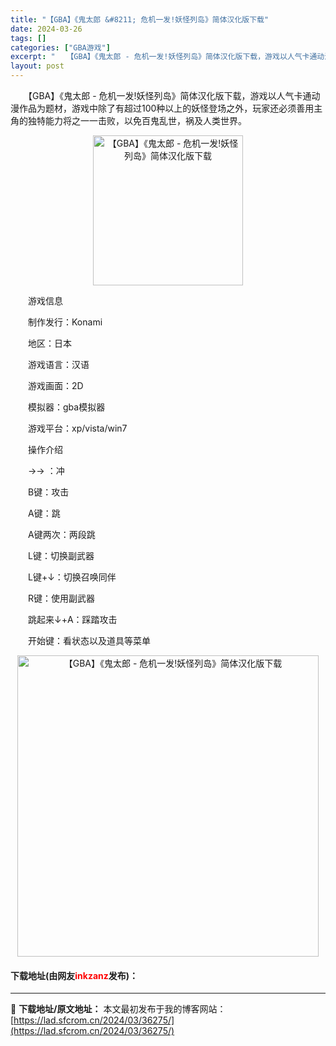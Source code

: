 ```yaml
---
title: "【GBA】《鬼太郎 &#8211; 危机一发!妖怪列岛》简体汉化版下载"
date: 2024-03-26
tags: []
categories: ["GBA游戏"]
excerpt: "　　【GBA】《鬼太郎 - 危机一发!妖怪列岛》简体汉化版下载，游戏以人气卡通动漫作品为题材，游戏中除了有超过100种以上的妖怪登场之外，玩家还必须善用主角的独特能力将之一一击败，以免百鬼乱世，祸及人类世界。 　　游戏信息 　　制作发行：Konami 　　地区：日本 　　游戏语言：汉语 　　游戏画面&hellip;"
layout: post
---
```


 <p>　　【GBA】《鬼太郎 - 危机一发!妖怪列岛》简体汉化版下载，游戏以人气卡通动漫作品为题材，游戏中除了有超过100种以上的妖怪登场之外，玩家还必须善用主角的独特能力将之一一击败，以免百鬼乱世，祸及人类世界。</p> <p align="center"><img align="" border="0" src="https://lad.sfcrom.cn/wp-content/uploads/2024/03/20240326_660263ba17942.png" width="240" alt="【GBA】《鬼太郎 - 危机一发!妖怪列岛》简体汉化版下载" /></p> <p>　　游戏信息</p> <p>　　制作发行：Konami</p> <p>　　地区：日本</p> <p>　　游戏语言：汉语</p> <p>　　游戏画面：2D</p> <p>　　模拟器：gba模拟器</p> <p>　　游戏平台：xp/vista/win7</p> <p>　　操作介绍</p> <p>　　&rarr;&rarr; ：冲</p> <p>　　B键：攻击</p> <p>　　A键：跳</p> <p>　　A键两次：两段跳</p> <p>　　L键：切换副武器</p> <p>　　L键+&darr;：切换召唤同伴</p> <p>　　R键：使用副武器</p> <p>　　跳起来&darr;+A：踩踏攻击</p> <p>　　开始键：看状态以及道具等菜单</p> <p align="center"><img align="" border="0" src="https://lad.sfcrom.cn/wp-content/uploads/2024/03/20240326_660263ba9a503.png" width="482" alt="【GBA】《鬼太郎 - 危机一发!妖怪列岛》简体汉化版下载" /></p> <p><h4>下载地址(由网友<font color="red">inkzanz</font>发布)：</h4></p> 

---
📖 **下载地址/原文地址：** 本文最初发布于我的博客网站：[https://lad.sfcrom.cn/2024/03/36275/](https://lad.sfcrom.cn/2024/03/36275/)
